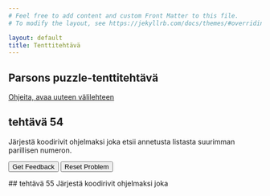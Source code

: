 ```yaml
---
# Feel free to add content and custom Front Matter to this file.
# To modify the layout, see https://jekyllrb.com/docs/themes/#overriding-theme-defaults

layout: default
title: Tenttitehtävä
---
```


## Parsons puzzle-tenttitehtävä 
[Ohjeita, avaa uuteen välilehteen](../ohjeet.md)


## tehtävä 54
Järjestä koodirivit ohjelmaksi joka etsii annetusta listasta suurimman parillisen numeron.

<div id="P54-sortableTrash" class="sortable-code"></div> 
<div id="P54-sortable" class="sortable-code"></div> 
<div style="clear:both;"></div> 
<p> 
    <input id="P54-feedbackLink" value="Get Feedback" type="button" /> 
    <input id="P54-newInstanceLink" value="Reset Problem" type="button" /> 
</p> 
<script type="text/javascript"> 
(function(){
  var initial = "function max_even(arra) {\n" +
    "  arra.sort((x, y) => y - x);\n" +
    "  for (var i = 0; i < arra.length; i++) {\n" +
    "    if (arra[i] % 2 == 0)\n" +
    "      return arra[i];\n" +
    "  }\n" +
    "} \\n console.log(max_even([20, 40, 200])); \\n console.log(max_even([20, 40, 200, 301])); \\n ";
  var parsonsPuzzle = new ParsonsWidget({
    "sortableId": "P54-sortable",
    "max_wrong_lines": 10,
    "grader": ParsonsWidget._graders.LineBasedGrader,
    "exec_limit": 2500,
    "can_indent": true,
    "x_indent": 50,
    "lang": "en",
    "trashId": "P54-sortableTrash"
  });
  parsonsPuzzle.init(initial);
  parsonsPuzzle.shuffleLines();
  $("#P54-newInstanceLink").click(function(event){ 
      event.preventDefault(); 
      parsonsPuzzle.shuffleLines(); 
  }); 
  $("#P54-feedbackLink").click(function(event){ 
      event.preventDefault(); 
      parsonsPuzzle.getFeedback(); 
  }); 
})(); 
</script>
## tehtävä 55
Järjestä koodirivit ohjelmaksi joka 

